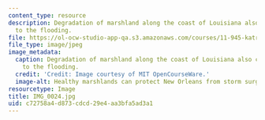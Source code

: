 ```yaml
---
content_type: resource
description: Degradation of marshland along the coast of Louisiana also contributed
  to the flooding.
file: https://ol-ocw-studio-app-qa.s3.amazonaws.com/courses/11-945-katrina-practicum-spring-2006/c72758a4d873cdcd29e4aa3bfa5ad3a1_IMG_0024.jpg
file_type: image/jpeg
image_metadata:
  caption: Degradation of marshland along the coast of Louisiana also contributed
    to the flooding.
  credit: 'Credit: Image courtesy of MIT OpenCourseWare.'
  image-alt: Healthy marshlands can protect New Orleans from storm surges.
resourcetype: Image
title: IMG_0024.jpg
uid: c72758a4-d873-cdcd-29e4-aa3bfa5ad3a1
---
```


